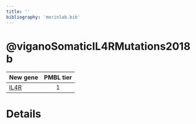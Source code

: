 ```yaml
---
title: ''
bibliography: 'morinlab.bib'
---
```


# @viganoSomaticIL4RMutations2018b
|New gene|PMBL tier|
|:-|:-:|
|[IL4R](IL4R)|1 |

# Details

